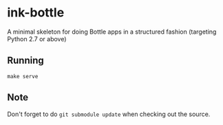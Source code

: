 ink-bottle
==========

A minimal skeleton for doing Bottle apps in a structured fashion (targeting Python 2.7 or above)


## Running

    make serve


## Note

Don't forget to do `git submodule update` when checking out the source.

